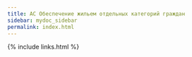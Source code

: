 ```yaml
---
title: АС Обеспечение жильем отдельных категорий граждан
sidebar: mydoc_sidebar
permalink: index.html
---
```



{% include links.html %}

